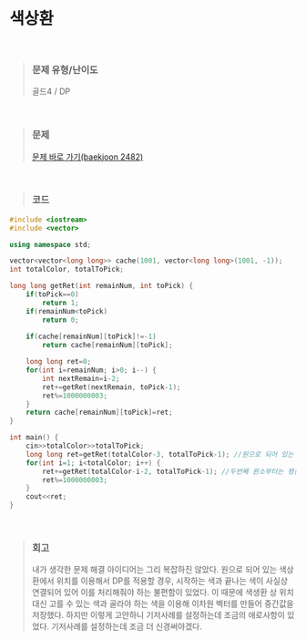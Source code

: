색상환
====
<br/>

>### 문제 유형/난이도
>골드4 / DP
<br/>

>### 문제
> <a href="https://www.acmicpc.net/problem/2482">문제 바로 가기(baekjoon 2482)</a>
<br/>

>### 코드
```C++
#include <iostream>
#include <vector>

using namespace std;

vector<vector<long long>> cache(1001, vector<long long>(1001, -1));
int totalColor, totalToPick;

long long getRet(int remainNum, int toPick) {
    if(toPick==0)
        return 1;
    if(remainNum<toPick)
        return 0;
    
    if(cache[remainNum][toPick]!=-1)
        return cache[remainNum][toPick];

    long long ret=0;
    for(int i=remainNum; i>0; i--) {
        int nextRemain=i-2;
        ret+=getRet(nextRemain, toPick-1);
        ret%=1000000003;
    }
    return cache[remainNum][toPick]=ret;
}

int main() {
    cin>>totalColor>>totalToPick;
    long long ret=getRet(totalColor-3, totalToPick-1); //원으로 되어 있는 색상환의 첫번째 원소를 고르는 경우
    for(int i=1; i<totalColor; i++) {
        ret+=getRet(totalColor-i-2, totalToPick-1); //두번째 원소부터는 평순열과 동일
        ret%=1000000003;
    }
    cout<<ret;
}
```
<br/>

>### 회고
>내가 생각한 문제 해결 아이디어는 그리 복잡하진 않았다. 원으로 되어 있는 색상환에서 위치를 이용해서 DP를 적용할 경우, 시작하는 색과 끝나는 색이 사실상 연결되어 있어 이를 처리해줘야 하는 불편함이 있었다. 이 때문에 색생환 상 위치 대신 고를 수 있는 색과 골라야 하는 색을 이용해 이차원 벡터를 만들어 중간값을 저장했다. 하지만 이렇게 고안하니 기저사례를 설정하는데 조금의 애로사항이 있었다. 기저사례를 설정하는데 조금 더 신경써야겠다.